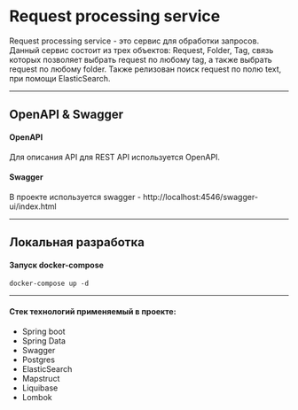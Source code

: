 # Request processing service
Request processing service - это сервис для обработки запросов. Данный сервис состоит из трех объектов: Request, Folder, Tag, связь которых позволяет выбрать request по любому tag, а также выбрать request по любому folder. Также релизован поиск request по полю text, при помощи ElasticSearch.

---

## OpenAPI & Swagger
#### OpenAPI
Для описания API для REST API используется OpenAPI.
#### Swagger
В проекте используется swagger -  http://localhost:4546/swagger-ui/index.html

---

Локальная разработка
-------------------
#### Запуск docker-compose
~~~
docker-compose up -d
~~~
---
#### Стек технологий применяемый в проекте:
* Spring boot
* Spring Data
* Swagger
* Postgres
* ElasticSearch
* Mapstruct
* Liquibase
* Lombok